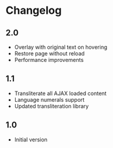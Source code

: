 # Changelog

## 2.0

* Overlay with original text on hovering
* Restore page without reload
* Performance improvements

## 1.1

* Transliterate all AJAX loaded content
* Language numerals support
* Updated transliteration library

## 1.0

* Initial version
